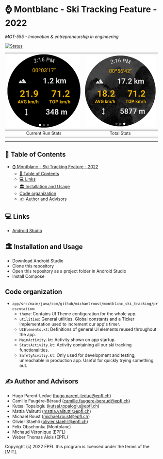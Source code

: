 # ⌚️ Montblanc - Ski Tracking Feature - 2022
<i>MGT-555 - Innovation & entrepreneurship in engineering</i>

[![Status](https://img.shields.io/badge/status-active-success.svg)]()

<!-- | ![Image 1](media/1.png) | ![Image 2](media/2.png) |
|:-----------------------:|:-----------------------:|
| Welcome Screen     | Current Run Stats     |

| ![Image 1](media/3.png) | ![Image 2](media/4.png) |
|:-----------------------:|:-----------------------:|
| Total Runs     | Total Stats     | -->

| ![Image 1](media/2.png) | ![Image 2](media/4.png) |
|:-----------------------:|:-----------------------:|
| Current Run Stats     | Total Stats     |

---

## 📝 Table of Contents
- [⌚️ Montblanc - Ski Tracking Feature - 2022](#️-montblanc---ski-tracking-feature---2022)
  - [📝 Table of Contents](#-table-of-contents)
  - [💻 Links](#-links)
  - [🏛 Installation and Usage](#-installation-and-usage)
  - [Code organization](#code-organization)
  - [✍️ Author and Advisors](#️-author-and-advisors)

## 💻 Links
- <a href="https://developer.android.com/studio?gclid=Cj0KCQjwteOaBhDuARIsADBqRejGiRHy0a3ZSJ92Rs2zOCbQZUr9CVS1UY6qBSoiPj3i9AZIqBBpN5MaAnv8EALw_wcB&gclsrc=aw.ds">Android Studio</a>


## 🏛 Installation and Usage
- Download Android Studio
- Clone this repository
- Open this repository as a project folder in Android Studio
- Install Compose

## Code organization
- `app/src/main/java/com/github/michaelroust/montblanc_ski_tracking/presentation`:
    - `theme`: Contains UI Theme configuration for the whole app.
    - `utilities`: General utilities. Global constants and a Ticker implementation used to increment our app's timer.
    - `UIElements.kt`: Definitions of general UI elements reused throughout the app.
    - `MainActivity.kt`: Activity shown on app startup.
    - `StatsActivity.kt`: Activity containing all our ski tracking functionalities.
    - `SafetyAcvitiy.kt`: Only used for development and testing, unreachable in
      production app. Useful for quickly trying something out.

## ✍️ Author and Advisors
- Hugo Parent-Leduc (<a
                style="color: black;"
                href="mailto:hugo.parent-leduc@epfl.ch">hugo.parent-leduc@epfl.ch</a>)
- Camille Faugère-Béraud (<a
                style="color: black;"
                href="mailto:camille.faugere-beraud@epfl.ch">camille.faugere-beraud@epfl.ch</a>)
- Kutsal Topaloglu (<a
                style="color: black;"
                href="mailto:kutsal.topaloglu@epfl.ch">kutsal.topaloglu@epfl.ch</a>)
- Mattia Valitutti (<a
                style="color: black;"
                href="mailto:mattia.valitutti@epfl.ch">mattia.valitutti@epfl.ch</a>)
- Michael Roust (<a
                style="color: black;"
                href="mailto:michael.roust@epfl.ch">michael.roust@epfl.ch</a>)
- Olivier Staehli (<a
                style="color: black;"
                href="mailto:olivier.staehli@epfl.ch">olivier.staehli@epfl.ch</a>)
- Felix Obschonka (Montblanc)
- Michaud Véronique (EPFL)
- Weber Thomas Alois (EPFL)


Copyright (c) 2022 EPFL
this program is licensed under the terms of the [MIT].

